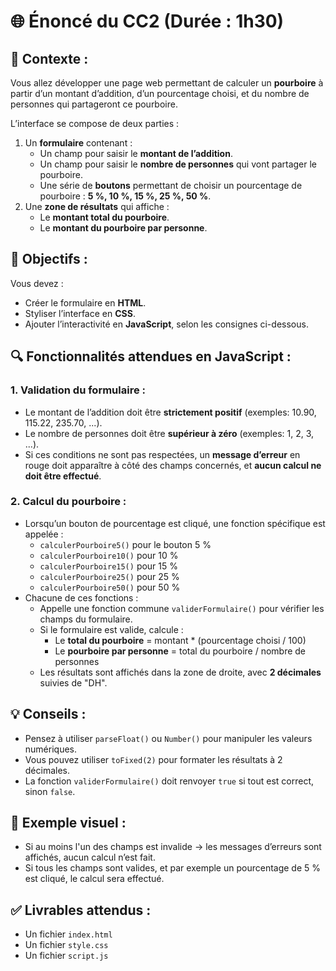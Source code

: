 # 🌐 Énoncé du CC2 (Durée : 1h30)

## 🔧 Contexte :
Vous allez développer une page web permettant de calculer un **pourboire** à partir d’un montant d’addition, d’un pourcentage choisi, et du nombre de personnes qui partageront ce pourboire.

L’interface se compose de deux parties :
1. Un **formulaire** contenant :
   - Un champ pour saisir le **montant de l’addition**.
   - Un champ pour saisir le **nombre de personnes** qui vont partager le pourboire.
   - Une série de **boutons** permettant de choisir un pourcentage de pourboire : **5 %, 10 %, 15 %, 25 %, 50 %**.
2. Une **zone de résultats** qui affiche :
   - Le **montant total du pourboire**.
   - Le **montant du pourboire par personne**.

## 🎯 Objectifs :
Vous devez :
- Créer le formulaire en **HTML**.
- Styliser l’interface en **CSS**.
- Ajouter l’interactivité en **JavaScript**, selon les consignes ci-dessous.

## 🔍 Fonctionnalités attendues en JavaScript :

### 1. Validation du formulaire :
- Le montant de l’addition doit être **strictement positif** (exemples: 10.90, 115.22, 235.70, ...).
- Le nombre de personnes doit être **supérieur à zéro** (exemples: 1, 2, 3, ...).
- Si ces conditions ne sont pas respectées, un **message d’erreur** en rouge doit apparaître à côté des champs concernés, et **aucun calcul ne doit être effectué**.

### 2. Calcul du pourboire :
- Lorsqu’un bouton de pourcentage est cliqué, une fonction spécifique est appelée :
  - `calculerPourboire5()` pour le bouton 5 %
  - `calculerPourboire10()` pour 10 %
  - `calculerPourboire15()` pour 15 %
  - `calculerPourboire25()` pour 25 %
  - `calculerPourboire50()` pour 50 %
- Chacune de ces fonctions :
  - Appelle une fonction commune `validerFormulaire()` pour vérifier les champs du formulaire.
  - Si le formulaire est valide, calcule :
    - Le **total du pourboire** = montant * (pourcentage choisi / 100)
    - Le **pourboire par personne** = total du pourboire / nombre de personnes
  - Les résultats sont affichés dans la zone de droite, avec **2 décimales** suivies de "DH".

## 💡 Conseils :
- Pensez à utiliser `parseFloat()` ou `Number()` pour manipuler les valeurs numériques.
- Vous pouvez utiliser `toFixed(2)` pour formater les résultats à 2 décimales.
- La fonction `validerFormulaire()` doit renvoyer `true` si tout est correct, sinon `false`.

## 📸 Exemple visuel :
- Si au moins l'un des champs est invalide → les messages d’erreurs sont affichés, aucun calcul n’est fait.
- Si tous les champs sont valides, et par exemple un pourcentage de 5 % est cliqué, le calcul sera effectué.

## ✅ Livrables attendus :
- Un fichier `index.html`
- Un fichier `style.css`
- Un fichier `script.js`
